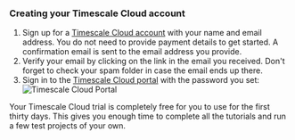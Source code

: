 <script>
    export { Image, Procedure };
</script>

<Procedure>

### Creating your Timescale Cloud account

1.  Sign up for a [Timescale Cloud account][sign-up] with your
    name and email address. You do not need to provide payment details to
    get started. A confirmation email is sent to the email address you provide.
1.  Verify your email by clicking on the link in the email you received. Don't
    forget to check your spam folder in case the email ends up there.
1.  Sign in to the [Timescale Cloud portal][tsc-portal] with the
    password you set:
    <Image
      src="https://s3.amazonaws.com/assets.timescale.com/docs/images/tsc-portal-noservices.png"
      alt="Timescale Cloud Portal"
      width={1771} height={886}
    />

<Highlight type="important">

Your Timescale Cloud trial is completely free for you to use for the first
thirty days. This gives you enough time to complete all the tutorials and run a
few test projects of your own.

</Highlight>

</Procedure>

[sign-up]: https://www.timescale.com/timescale-signup
[tsc-portal]: https://console.cloud.timescale.com/
